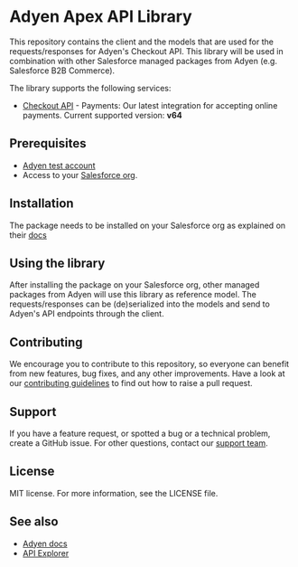 # Adyen Apex API Library
  
This repository contains the client and the models that are used for the requests/responses for Adyen's Checkout API. 
This library will be used in combination with other Salesforce managed packages from Adyen (e.g. Salesforce B2B Commerce). 

The library supports the following services:
 
* [Checkout API](https://docs.adyen.com/api-explorer/#/CheckoutService/v64/overview) - Payments: Our latest integration for accepting online payments. Current supported version: **v64**

## Prerequisites
-   [Adyen test account](https://docs.adyen.com/get-started-with-adyen)
-   Access to your [Salesforce org](https://login.salesforce.com/).

## Installation
The package needs to be installed on your Salesforce org as explained on their [docs](https://developer.salesforce.com/docs/atlas.en-us.sfdx_dev.meta/sfdx_dev/sfdx_dev_dev2gp_install_pkg.htm)

## Using the library
After installing the package on your Salesforce org, other managed packages from Adyen will use this library as reference model. 
The requests/responses can be (de)serialized into the models and send to Adyen's API endpoints through the client. 

## Contributing
We encourage you to contribute to this repository, so everyone can benefit from new features, bug fixes, and any other improvements. 
Have a look at our [contributing guidelines](https://github.com/Adyen/.github/blob/master/CONTRIBUTING.md) to find out how to raise a pull request.

## Support
If you have a feature request, or spotted a bug or a technical problem, create a GitHub issue. For other questions, contact our [support team](https://support.adyen.com/hc/en-us/requests/new?ticket_form_id=360000705420).    

## License    
MIT license. For more information, see the LICENSE file.

## See also
* [Adyen docs](https://docs.adyen.com/)
* [API Explorer](https://docs.adyen.com/api-explorer/)

